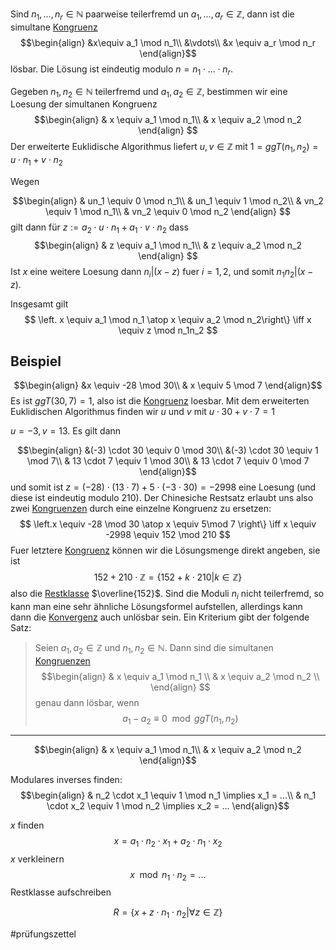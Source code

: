 Sind $n_1, ..., n_r \in \mathbb N$ paarweise teilerfremd un $a_1, ..., a_r \in \mathbb Z$, dann ist die simultane [Kongruenz](Kongruent.md)
$$\begin{align}
&x\equiv a_1 \mod n_1\\
&\vdots\\
&x \equiv a_r \mod n_r
\end{align}$$
lösbar. Die Lösung ist eindeutig modulo $n = n_1 \cdot ... \cdot n_r$.

Gegeben $n_1, n_2 \in \mathbb N$ teilerfremd und $a_1, a_2 \in \mathbb Z$, bestimmen wir eine Loesung der simultanen Kongruenz
$$\begin{align}
& x \equiv a_1 \mod n_1\\
& x \equiv a_2 \mod n_2
\end{align}
$$
Der erweiterte Euklidische Algorithmus liefert $u, v \in \mathbb Z$ mit
$1 = ggT(n_1, n_2) = u \cdot n_1 + v\cdot n_2$

Wegen 

$$\begin{align}
& un_1 \equiv 0 \mod n_1\\
& un_1 \equiv 1 \mod n_2\\
& vn_2 \equiv 1 \mod n_1\\
& vn_2 \equiv 0 \mod n_2
\end{align}
$$
gilt dann für
$z := a_2 \cdot u \cdot n_1 + a_1 \cdot v \cdot n_2$
dass
$$\begin{align}
& z \equiv a_1 \mod n_1\\
& z \equiv a_2 \mod n_2
\end{align}
$$
Ist $x$ eine weitere Loesung dann $n_i | (x-z)$ fuer $i = 1, 2$, und somit $n_1n_2|(x-z)$.

Insgesamt gilt 
$$
\left. x \equiv a_1 \mod n_1 \atop x \equiv a_2 \mod n_2\right\} \iff x \equiv z \mod n_1n_2
$$


## Beispiel

$$\begin{align}
&x \equiv -28 \mod 30\\
& x \equiv 5 \mod 7
\end{align}$$
Es ist $ggT(30, 7) = 1$, also ist die [Kongruenz](Kongruent.md) loesbar. Mit dem erweiterten Euklidischen Algorithmus finden wir $u$ und $v$ mit 
$u \cdot 30 + v \cdot 7 = 1$

$u = -3, v = 13$. Es gilt dann

$$\begin{align}
&(-3) \cdot 30 \equiv 0 \mod 30\\
&(-3) \cdot 30 \equiv 1 \mod 7\\
& 13 \cdot 7 \equiv 1 \mod 30\\
& 13 \cdot 7 \equiv 0 \mod 7
\end{align}$$
und somit ist
$z = (-28) \cdot (13\cdot 7) + 5 \cdot (-3 \cdot 30) = -2998$
eine Loesung (und diese ist eindeutig modulo $210$). Der Chinesiche Restsatz erlaubt uns also zwei [Kongruenzen](Kongruent.md) durch eine einzelne Kongruenz zu ersetzen:
$$
\left.x \equiv -28 \mod 30 \atop x \equiv 5\mod 7 \right\} \iff x \equiv -2998 \equiv 152 \mod 210
$$
Fuer letztere [Kongruenz](Kongruent.md) können wir die Lösungsmenge direkt angeben, sie ist 
$$152 +210 \cdot \mathbb Z = \{152 + k \cdot 210| k\in\mathbb Z\}$$
also die [Restklasse](Äquivalenzrelationen.md#Äquivalenzklasse) $\overline{152}$.
Sind die Moduli $n_i$ nicht teilerfremd, so kann man eine sehr ähnliche Lösungsformel aufstellen, allerdings kann dann die [Konvergenz](Konvergenz.md) auch unlösbar sein. Ein Kriterium gibt der folgende Satz:

> Seien $a_1, a_2 \in\mathbb Z$ und $n_1, n_2 \in\mathbb N$. Dann sind die simultanen [Kongruenzen](Kongruent.md)
> $$\begin{align}
& x \equiv a_1 \mod n_1 \\
& x \equiv a_2 \mod n_2 \\
\end{align}
 $$
 > genau dann lösbar, wenn
> $$a_1 -a_2 \equiv 0 \mod ggT(n_1, n_2)$$


---

$$\begin{align}
& x \equiv a_1 \mod n_1\\
& x \equiv a_2 \mod n_2
\end{align}$$

Modulares inverses finden:
$$\begin{align}
& n_2 \cdot x_1 \equiv 1 \mod n_1 \implies x_1 = ...\\
& n_1 \cdot x_2 \equiv 1 \mod n_2 \implies x_2 = ...
\end{align}$$

$x$ finden
$$x = a_1 \cdot n_2 \cdot x_1 + a_2 \cdot n_1 \cdot x_2$$
$x$ verkleinern
$$x \mod n_1 \cdot n_2 = ...$$
Restklasse aufschreiben

$$
R = \{x + z \cdot n_1 \cdot n_2 | \forall z \in \mathbb  Z\}
$$

#prüfungszettel 